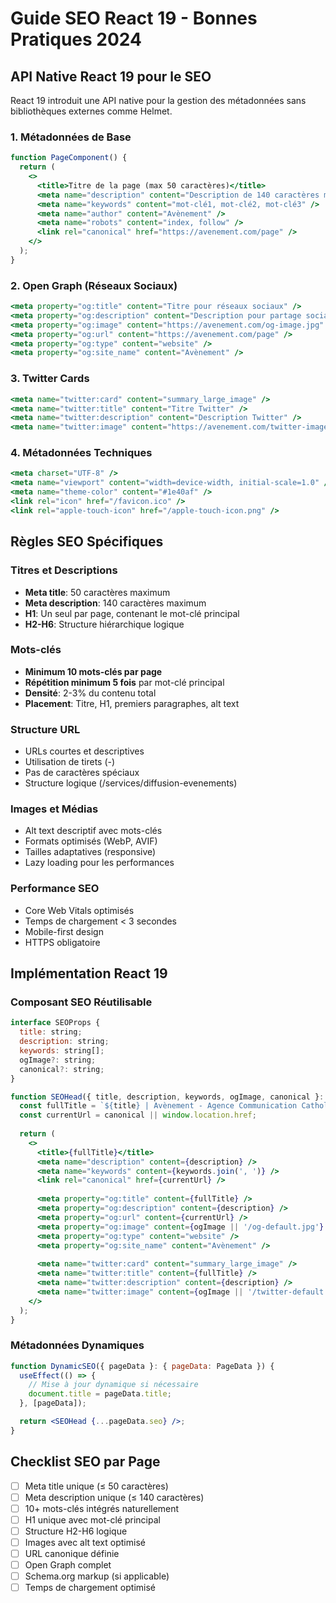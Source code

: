 # Guide SEO React 19 - Bonnes Pratiques 2024

## API Native React 19 pour le SEO

React 19 introduit une API native pour la gestion des métadonnées sans bibliothèques externes comme Helmet.

### 1. Métadonnées de Base

```jsx
function PageComponent() {
  return (
    <>
      <title>Titre de la page (max 50 caractères)</title>
      <meta name="description" content="Description de 140 caractères maximum pour le référencement optimal" />
      <meta name="keywords" content="mot-clé1, mot-clé2, mot-clé3" />
      <meta name="author" content="Avènement" />
      <meta name="robots" content="index, follow" />
      <link rel="canonical" href="https://avenement.com/page" />
    </>
  );
}
```

### 2. Open Graph (Réseaux Sociaux)

```jsx
<meta property="og:title" content="Titre pour réseaux sociaux" />
<meta property="og:description" content="Description pour partage social" />
<meta property="og:image" content="https://avenement.com/og-image.jpg" />
<meta property="og:url" content="https://avenement.com/page" />
<meta property="og:type" content="website" />
<meta property="og:site_name" content="Avènement" />
```

### 3. Twitter Cards

```jsx
<meta name="twitter:card" content="summary_large_image" />
<meta name="twitter:title" content="Titre Twitter" />
<meta name="twitter:description" content="Description Twitter" />
<meta name="twitter:image" content="https://avenement.com/twitter-image.jpg" />
```

### 4. Métadonnées Techniques

```jsx
<meta charset="UTF-8" />
<meta name="viewport" content="width=device-width, initial-scale=1.0" />
<meta name="theme-color" content="#1e40af" />
<link rel="icon" href="/favicon.ico" />
<link rel="apple-touch-icon" href="/apple-touch-icon.png" />
```

## Règles SEO Spécifiques

### Titres et Descriptions
- **Meta title**: 50 caractères maximum
- **Meta description**: 140 caractères maximum
- **H1**: Un seul par page, contenant le mot-clé principal
- **H2-H6**: Structure hiérarchique logique

### Mots-clés
- **Minimum 10 mots-clés par page**
- **Répétition minimum 5 fois** par mot-clé principal
- **Densité**: 2-3% du contenu total
- **Placement**: Titre, H1, premiers paragraphes, alt text

### Structure URL
- URLs courtes et descriptives
- Utilisation de tirets (-)
- Pas de caractères spéciaux
- Structure logique (/services/diffusion-evenements)

### Images et Médias
- Alt text descriptif avec mots-clés
- Formats optimisés (WebP, AVIF)
- Tailles adaptatives (responsive)
- Lazy loading pour les performances

### Performance SEO
- Core Web Vitals optimisés
- Temps de chargement < 3 secondes
- Mobile-first design
- HTTPS obligatoire

## Implémentation React 19

### Composant SEO Réutilisable

```jsx
interface SEOProps {
  title: string;
  description: string;
  keywords: string[];
  ogImage?: string;
  canonical?: string;
}

function SEOHead({ title, description, keywords, ogImage, canonical }: SEOProps) {
  const fullTitle = `${title} | Avènement - Agence Communication Catholique`;
  const currentUrl = canonical || window.location.href;
  
  return (
    <>
      <title>{fullTitle}</title>
      <meta name="description" content={description} />
      <meta name="keywords" content={keywords.join(', ')} />
      <link rel="canonical" href={currentUrl} />
      
      <meta property="og:title" content={fullTitle} />
      <meta property="og:description" content={description} />
      <meta property="og:url" content={currentUrl} />
      <meta property="og:image" content={ogImage || '/og-default.jpg'} />
      <meta property="og:type" content="website" />
      <meta property="og:site_name" content="Avènement" />
      
      <meta name="twitter:card" content="summary_large_image" />
      <meta name="twitter:title" content={fullTitle} />
      <meta name="twitter:description" content={description} />
      <meta name="twitter:image" content={ogImage || '/twitter-default.jpg'} />
    </>
  );
}
```

### Métadonnées Dynamiques

```jsx
function DynamicSEO({ pageData }: { pageData: PageData }) {
  useEffect(() => {
    // Mise à jour dynamique si nécessaire
    document.title = pageData.title;
  }, [pageData]);

  return <SEOHead {...pageData.seo} />;
}
```

## Checklist SEO par Page

- [ ] Meta title unique (≤ 50 caractères)
- [ ] Meta description unique (≤ 140 caractères)
- [ ] 10+ mots-clés intégrés naturellement
- [ ] H1 unique avec mot-clé principal
- [ ] Structure H2-H6 logique
- [ ] Images avec alt text optimisé
- [ ] URL canonique définie
- [ ] Open Graph complet
- [ ] Schema.org markup (si applicable)
- [ ] Temps de chargement optimisé
